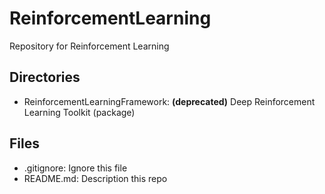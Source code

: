 # ReinforcementLearning
Repository for Reinforcement Learning
  
  
  
## Directories
* ReinforcementLearningFramework: **(deprecated)** Deep Reinforcement Learning Toolkit (package)

## Files
* .gitignore: Ignore this file
* README.md: Description this repo

